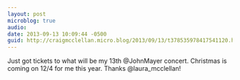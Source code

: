 ```yaml
---
layout: post
microblog: true
audio: 
date: 2013-09-13 10:09:44 -0500
guid: http://craigmcclellan.micro.blog/2013/09/13/t378535978417541120.html
---
```

Just got tickets to what will be my 13th @JohnMayer concert. Christmas is coming on 12/4 for me this year. Thanks @laura_mcclellan!
